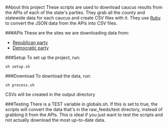 #About this project
These scripts are used to download caucus results from the APIs of each of the state's parties. They grab all the county and statewide data for each caucus and create CSV files with it. They use [Ruby](https://github.com/ruby/ruby) to convert the JSON data from the APIs into CSV files.

###APIs
These are the sites we are downloading data from:

* [Republican party](https://www.iagopcaucuses.com/swagger/ui/index)
* [Democratic party](https://www.idpcaucuses.com/swagger/ui/index)

###Setup
To set up the project, run:

	sh setup.sh

###Download
To download the data, run:

	sh process.sh

CSVs will be created in the output directory

###Testing
There is a TEST variable in globals.sh. If this is set to true, the scripts will convert the data that's in the raw_feeds/test directory, instead of grabbing it from the APIs. This is ideal if you just want to test the scripts and not actually download the most up-to-date data.
